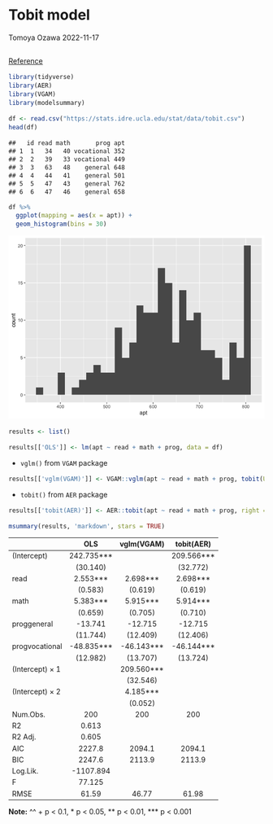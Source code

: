 Tobit model
================
Tomoya Ozawa
2022-11-17

## 

[Reference](https://stats.oarc.ucla.edu/r/dae/tobit-models/)

``` r
library(tidyverse)
library(AER)
library(VGAM)
library(modelsummary)
```

``` r
df <- read.csv("https://stats.idre.ucla.edu/stat/data/tobit.csv")
head(df)
```

    ##   id read math       prog apt
    ## 1  1   34   40 vocational 352
    ## 2  2   39   33 vocational 449
    ## 3  3   63   48    general 648
    ## 4  4   44   41    general 501
    ## 5  5   47   43    general 762
    ## 6  6   47   46    general 658

``` r
df %>% 
  ggplot(mapping = aes(x = apt)) +
  geom_histogram(bins = 30)
```

![](Tobit_files/figure-gfm/unnamed-chunk-3-1.png)<!-- -->

``` r
results <- list()
```

``` r
results[['OLS']] <- lm(apt ~ read + math + prog, data = df)
```

- `vglm()` from `VGAM` package

``` r
results[['vglm(VGAM)']] <- VGAM::vglm(apt ~ read + math + prog, tobit(Upper = 800), data = df)
```

- `tobit()` from `AER` package

``` r
results[['tobit(AER)']] <- AER::tobit(apt ~ read + math + prog, right = 800, data = df)
```

``` r
msummary(results, 'markdown', stars = TRUE)
```

|                 |      OLS      |  vglm(VGAM)   |  tobit(AER)   |
|:----------------|:-------------:|:-------------:|:-------------:|
| (Intercept)     | 242.735\*\*\* |               | 209.566\*\*\* |
|                 |   (30.140)    |               |   (32.772)    |
| read            |  2.553\*\*\*  |  2.698\*\*\*  |  2.698\*\*\*  |
|                 |    (0.583)    |    (0.619)    |    (0.619)    |
| math            |  5.383\*\*\*  |  5.915\*\*\*  |  5.914\*\*\*  |
|                 |    (0.659)    |    (0.705)    |    (0.710)    |
| proggeneral     |    -13.741    |    -12.715    |    -12.715    |
|                 |   (11.744)    |   (12.409)    |   (12.406)    |
| progvocational  | -48.835\*\*\* | -46.143\*\*\* | -46.144\*\*\* |
|                 |   (12.982)    |   (13.707)    |   (13.724)    |
| (Intercept) × 1 |               | 209.560\*\*\* |               |
|                 |               |   (32.546)    |               |
| (Intercept) × 2 |               |  4.185\*\*\*  |               |
|                 |               |    (0.052)    |               |
| Num.Obs.        |      200      |      200      |      200      |
| R2              |     0.613     |               |               |
| R2 Adj.         |     0.605     |               |               |
| AIC             |    2227.8     |    2094.1     |    2094.1     |
| BIC             |    2247.6     |    2113.9     |    2113.9     |
| Log.Lik.        |   -1107.894   |               |               |
| F               |    77.125     |               |               |
| RMSE            |     61.59     |     46.77     |     61.98     |

**Note:** ^^ + p \< 0.1, \* p \< 0.05, \*\* p \< 0.01, \*\*\* p \< 0.001
